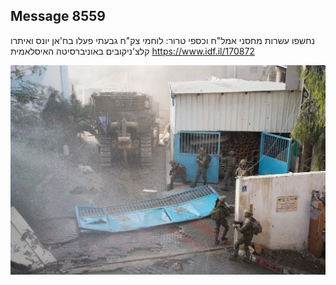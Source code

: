 ## Message 8559

נחשפו עשרות מחסני אמל"ח וכספי טרור:
לוחמי צק"ח גבעתי פעלו בח'אן יונס ואיתרו קלצ'ניקובים באוניברסיטה האיסלאמית
https://www.idf.il/170872

![Photo](./8559/8559_photo.jpg)
